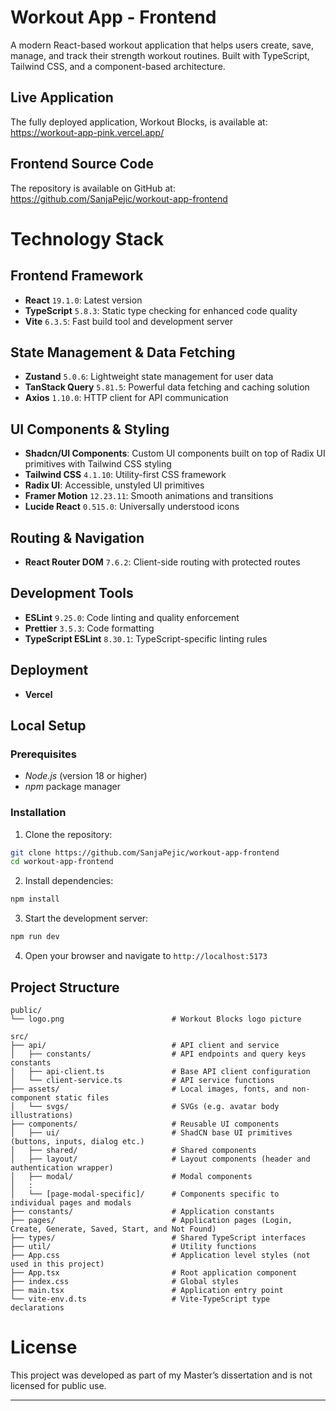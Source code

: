 # Workout App - Frontend

A modern React-based workout application that helps users create, save, manage, and track their strength workout routines. Built with TypeScript, Tailwind CSS, and a component-based architecture.

## Live Application

The fully deployed application, Workout Blocks, is available at: https://workout-app-pink.vercel.app/

## Frontend Source Code

The repository is available on GitHub at: https://github.com/SanjaPejic/workout-app-frontend

# Technology Stack

## Frontend Framework

- **React** `19.1.0`: Latest version
- **TypeScript** `5.8.3`: Static type checking for enhanced code quality
- **Vite** `6.3.5`: Fast build tool and development server

## State Management & Data Fetching

- **Zustand** `5.0.6`: Lightweight state management for user data
- **TanStack Query** `5.81.5`: Powerful data fetching and caching solution
- **Axios** `1.10.0`: HTTP client for API communication

## UI Components & Styling

- **Shadcn/UI Components**: Custom UI components built on top of Radix UI primitives with Tailwind CSS styling
- **Tailwind CSS** `4.1.10`: Utility-first CSS framework
- **Radix UI**: Accessible, unstyled UI primitives
- **Framer Motion** `12.23.11`: Smooth animations and transitions
- **Lucide React** `0.515.0`: Universally understood icons

## Routing & Navigation

- **React Router DOM** `7.6.2`: Client-side routing with protected routes

## Development Tools

- **ESLint** `9.25.0`: Code linting and quality enforcement
- **Prettier** `3.5.3`: Code formatting
- **TypeScript ESLint** `8.30.1`: TypeScript-specific linting rules

## Deployment

- **Vercel**

## Local Setup

### Prerequisites

- _Node.js_ (version 18 or higher)
- _npm_ package manager

### Installation

1. Clone the repository:

```bash
git clone https://github.com/SanjaPejic/workout-app-frontend
cd workout-app-frontend
```

2. Install dependencies:

```bash
npm install
```

3. Start the development server:

```bash
npm run dev
```

4. Open your browser and navigate to `http://localhost:5173`

## Project Structure

```
public/
└── logo.png                        # Workout Blocks logo picture

src/
├── api/                            # API client and service
│   ├── constants/                  # API endpoints and query keys constants
│   ├── api-client.ts               # Base API client configuration
│   └── client-service.ts           # API service functions
├── assets/                         # Local images, fonts, and non-component static files
│   └── svgs/                       # SVGs (e.g. avatar body illustrations)
├── components/                     # Reusable UI components
│   ├── ui/                         # ShadCN base UI primitives (buttons, inputs, dialog etc.)
│   ├── shared/                     # Shared components
│   ├── layout/                     # Layout components (header and authentication wrapper)
│   ├── modal/                      # Modal components
│   :
│   └── [page-modal-specific]/      # Components specific to individual pages and modals
├── constants/                      # Application constants
├── pages/                          # Application pages (Login, Create, Generate, Saved, Start, and Not Found)
├── types/                          # Shared TypeScript interfaces
├── util/                           # Utility functions
├── App.css                         # Application level styles (not used in this project)
├── App.tsx                         # Root application component
├── index.css                       # Global styles
├── main.tsx                        # Application entry point
└── vite-env.d.ts                   # Vite-TypeScript type declarations
```

# License

This project was developed as part of my Master’s dissertation and is not licensed for public use.

---
